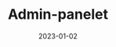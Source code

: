 ---
title: "Admin-panelet"
linkTitle: "Admin-panelet"
date: 2023-01-02
weight: 2
description: >
  En beskrivelse av Admin-panelet.
---
